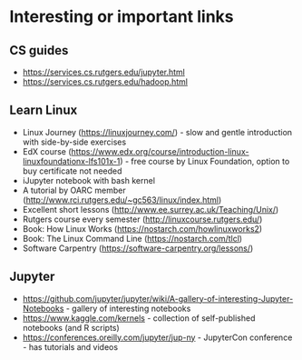 # Interesting or important links

## CS guides 

- https://services.cs.rutgers.edu/jupyter.html
- https://services.cs.rutgers.edu/hadoop.html


## Learn Linux

- Linux Journey (https://linuxjourney.com/) - slow and gentle introduction with side-by-side exercises
- EdX course (https://www.edx.org/course/introduction-linux-linuxfoundationx-lfs101x-1) - free course by Linux Foundation, option to buy certificate not needed
- iJupyter notebook with bash kernel
- A tutorial by OARC member (http://www.rci.rutgers.edu/~gc563/linux/index.html)
- Excellent short lessons  (http://www.ee.surrey.ac.uk/Teaching/Unix/)
- Rutgers course every semester (http://linuxcourse.rutgers.edu/)
- Book: How Linux Works (https://nostarch.com/howlinuxworks2)
- Book: The Linux Command Line (https://nostarch.com/tlcl)
- Software Carpentry (https://software-carpentry.org/lessons/)


## Jupyter

- https://github.com/jupyter/jupyter/wiki/A-gallery-of-interesting-Jupyter-Notebooks  - gallery of interesting notebooks
- https://www.kaggle.com/kernels  - collection of self-published notebooks (and R scripts)
- https://conferences.oreilly.com/jupyter/jup-ny - JupyterCon conference - has tutorials and videos


